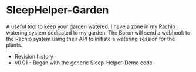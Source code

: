 # SleepHelper-Garden

A useful tool to keep your garden watered.  I have a zone in my Rachio watering system dedicated to my garden.  The Boron will send a webhook to the Rachio system using their API to initiate a watering session for the plants.

* Revision history
* v0.01 - Began with the generic Sleep-Helper-Demo code

